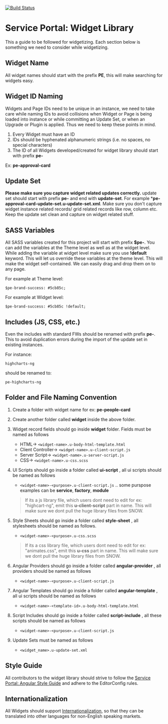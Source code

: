 [![Build Status](https://travis-ci.org/platform-experience/serviceportal-widget-library.svg?branch=master)](https://travis-ci.org/platform-experience/serviceportal-widget-library)

# Service Portal: Widget Library

This a guide to be followed for widgetizing. Each section below is something we need to consider while widgetizing.

## Widget Name

All widget names should start with the prefix **PE**, this will make searching for widgets easy.

## Widget ID Naming

Widgets and Page IDs need to be unique in an instance, we need to take care while naming IDs to avoid collisions when Widget or Page is being loaded into instance or while committing an Update Set, or when an Upgrade or Plugin is applied. Thus we need to keep these points in mind.

1. Every Widget must have an ID
1. IDs should be hyphenated alphanumeric strings (i.e. no spaces, no special characters)
1. The ID of all Widgets developed/created for widget library should start with prefix **pe-**

Ex: **pe-approval-card**

## Update Set

**Please make sure you capture widget related updates correctly.** update set should start with prefix **pe-** and end with **update-set**. For example ***pe-approval-card-update-set.u-update-set.xml**. Make sure you don't capture widget instance related records/ grid related records like row, column etc. Keep the update set clean and capture on widget related stuff.

## SASS Variables

All SASS variables created for this project will start with prefix **$pe-**. You can add the variables at the Theme level as well as at the widget level.
While adding the variable at widget level make sure you use **!default** keyword. This will let us override these variables at the theme level. This will make the widget self-contained. We can easily drag and drop them on to any page.

For example at Theme level:

`$pe-brand-success: #5cb85c;`

For example at Widget level:

`$pe-brand-success: #5cb85c !default;`

## Includes (JS, CSS, etc.)

Even the includes with standard FWs should be renamed with prefix **pe-**. This to avoid duplication errors during the import of the update set in existing instances.

For instance:

`highcharts-ng`

should be renamed to:

`pe-highcharts-ng`

## Folder and File Naming Convention

1. Create a folder with widget name for ex: **pe-people-card**

2. Create another folder called **widget** inside the above folder.

3. Widget record fields should go inside **widget** folder. Fields must be named as follows
    * HTML->               `<widget-name>.u-body-html-template.html`
    * Client Controller->  `<widget-name>.u-client-script.js`
    * Server Script->      `<widget-name>.u-server-script.js`
    * CSS->                `<widget-name>.u-css.scss`

4. UI Scripts should go inside a folder called **ui-script** , all ui scripts should be named as follows
    * `<widget-name>-<purpose>.u-client-script.js` .. some purspose examples can be **service**, **factory**, **module**

    > If its a js library file, which users dont need to edit for ex: "highcart-ng", emit this **u-client-script** part in name. This will make sure we dont pull the huge library files from SNOW.

5. Style Sheets should go inside a folder called **style-sheet** , all stylesheets should be named as follows.
    * `<widget-name>-<purpose>.u-css.scss`

    > If its a css library file, which users dont need to edit for ex: "animates.css", emit this **u-css** part in name. This will make sure we dont pull the huge library files from SNOW.

6. Angular Providers should go inside a folder called **angular-provider** , all providers should be named as follows
    * `<widget-name>-<purpose>.u-client-script.js`

7. Angular Templates should go inside a folder called **angular-template** , all ui scripts should be named as follows
    * `<widget-name>-<template-id>.u-body-html-template.html`

8. Script Includes should go inside a folder called **script-include** , all these scripts should be named as follows
    * `<widget-name>-<purpose>.u-client-script.js`

9. Update Sets must be named as follows
    * `<widget_name>.u-update-set.xml`

## Style Guide

All contributors to the widget library should strive to follow the [Service Portal: Angular Style Guide](https://github.com/platform-experience/serviceportal-best-practice) and adhere to the EditorConfig rules.

## Internationalization

All Widgets should support [Internationalization](https://docs.servicenow.com/bundle/istanbul-servicenow-platform/page/build/service-portal/concept/c_WidgetLocalization.html), so that they can be translated into other languages for non-English speaking markets.